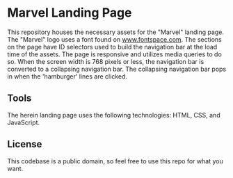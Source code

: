 # Marvel Landing Page

This repository houses the necessary assets for the "Marvel" landing page. The
"Marvel" logo uses a font found on www.fontspace.com. The sections on the page
have ID selectors used to build the navigation bar at the load time of the assets.
The page is responsive and utilizes media queries to do so. When the screen width is
768 pixels or less, the navigation bar is converted to a collapsing navigation bar. The collapsing navigation bar pops
in when the 'hamburger' lines are clicked.

## Tools

The herein landing page uses the following technologies: HTML, CSS, and JavaScript.

## License

This codebase is a public domain, so feel free to use this repo for what you want.
